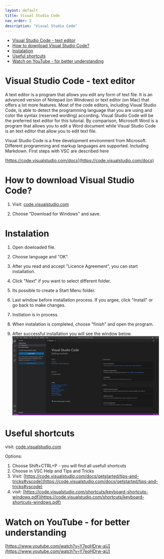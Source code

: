 ```yaml
---
layout: default
title: Visual Studio Code
nav_order: 2
description: "Visual Studio Code"
---
```


- [Visual Studio Code - text editor](#visual-studio-code---text-editor)
- [How to download Visual Studio Code?](#how-to-download-visual-studio-code)
- [Instalation](#instalation)
- [Useful shortcuts](#useful-shortcuts)
- [Watch on YouTube - for better understanding](#watch-on-youtube---for-better-understanding)

# Visual Studio Code - text editor

 A text editor is a program that allows you edit any form of text file. It is an advanced version of Notepad (on Windows) or text editor (on Mac) that offers a lot more features. Most of the code editors, including Visual Studio Code, is able to detect the programming language that you are using and color the syntax (reserved wording) according. Visual Studio Code will be the preferred text editor for this tutorial.
By comparison, Microsoft Word is a program that allows you to edit a Word document while Visual Studio Code is an text editor that allow you to edit text file.

Visual Studio Code is a free development environment from Microsoft. Different programming and markup languages are supported. Including Markdown. First steps with VSC are described here

[https://code.visualstudio.com/docs](https://code.visualstudio.com/docs)

  
# How to download Visual Studio Code?

1. Visit: [code.visualstudio.com](code.visualstudio.com) 
   
2. Choose "Download for Windows" and save.

# Instalation
1. Open dowloaded file.
   
2. Choose language and "OK".
   
3. After you read and accept "Licence Agreement", you can start installation.

4. Click "Next" if you want to select different folder.
    
5. Its possible to create a Start Menu folder.
 
6. Last window before installation process. If you argee, click "Install" or go back to make changes.
     
7. Instlation is in process.
    
8. When instalation is completed, choose "finish" and open the program.

9. After successful installation you will see the window below.
    ![error](/assets/images/zdjecieVSC.png)

# Useful shortcuts
visit: [code.visualstudio.com](code.visualstudio.com) 

Options:
1. Choose Shift+CTRL+P - you will find all usefull shortcuts
2. Choose in VSC Help and Tips and Tricks 
3. Visit: [https://code.visualstudio.com/docs/getstarted/tips-and-tricks#vscode](https://code.visualstudio.com/docs/getstarted/tips-and-tricks#vscode)
4. visit: [https://code.visualstudio.com/shortcuts/keyboard-shortcuts-windows.pdf](https://code.visualstudio.com/shortcuts/keyboard-shortcuts-windows.pdf) 

# Watch on YouTube - for better understanding
[https://www.youtube.com/watch?v=Y7eoHDrw-aU](https://www.youtube.com/watch?v=Y7eoHDrw-aU)




